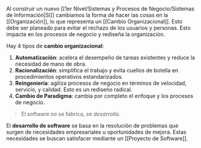 Al construir un nuevo [[1er Nivel/Sistemas y Procesos de Negocio/Sistemas de Información|SI]] cambiamos la forma de hacer las cosas en la [[Organización]], lo que representa un [[Cambio Organizacional]]. Esto debe ser planeado para evitar el rechazo de los usuarios y personas. Esto impacta en los procesos de negocio y rediseña la organización.

Hay 4 tipos de **cambio organizacional**:

1. **Automatización**: acelera el desempeño de tareas existentes y reduce la necesidad de mano de obra.
2. **Racionalización**: simplifica el trabajo y evita cuellos de botella en procedimientos operativos estandarizados.
3. **Reingeniería**: agiliza procesos de negocio en términos de velocidad, servicio, y calidad. Esto es un rediseño radical.
4. **Cambio de Paradigma**: cambia por completo el enfoque y los procesos de negocio.

> El software no se fabrica, se _desarrolla_.

El **desarrollo de software** se basa en la resolución de problemas que surgen de necesidades empresariales u oportunidades de mejora. Estas necesidades se buscan satisfacer mediante un [[Proyecto de Software]].
